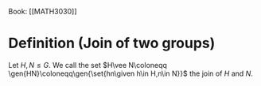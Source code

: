 Book: [[MATH3030]]
# Definition (Join of two groups)
Let $H,N\leq G$.
We call the set $H\vee N\coloneqq \gen{HN}\coloneqq\gen{\set{hn\given h\in H,n\in N}}$ the join of $H$ and $N$.